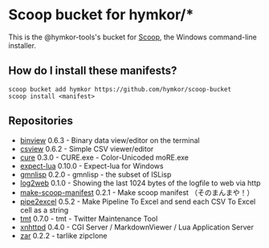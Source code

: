 Scoop bucket for hymkor/\*
==========================

<!-- Uncomment the following line after replacing placeholders -->
<!--[![Tests](https://github.com/hymkor/scoop-repos/actions/workflows/ci.yml/badge.svg)](https://github.com/hymkor/scoop-repos/actions/workflows/ci.yml) [![Excavator](https://github.com/hymkor/scoop-repos/actions/workflows/excavator.yml/badge.svg)](https://github.com/hymkor/scoop-repos/actions/workflows/excavator.yml)-->

This is the @hymkor-tools's bucket for [Scoop](https://scoop.sh), the Windows command-line installer.

How do I install these manifests?
---------------------------------

```
scoop bucket add hymkor https://github.com/hymkor/scoop-bucket
scoop install <manifest>
```

Repositories
------------

* [binview](https://github.com/hymkor/binview) 0.6.3 - Binary data view/editor on the terminal
* [csview](https://github.com/hymkor/csview) 0.6.2 - Simple CSV viewer/editor
* [cure](https://github.com/hymkor/cure) 0.3.0 - CURE.exe - Color-Unicoded moRE.exe
* [expect-lua](https://github.com/hymkor/expect) 0.10.0 - Expect-lua for Windows
* [gmnlisp](https://github.com/hymkor/gmnlisp) 0.2.0 - gmnlisp - the subset of ISLisp
* [log2web](https://github.com/hymkor/log2web) 0.1.0 - Showing the last 1024 bytes of the logfile to web via http
* [make-scoop-manifest](https://github.com/hymkor/make-scoop-manifest) 0.2.1 - Make scoop manifest （そのまんまや！）
* [pipe2excel](https://github.com/zetamatta/pipe2excel) 0.5.2 - Make Pipeline To Excel and send each CSV To Excel cell as a string
* [tmt](https://github.com/hymkor/tmt) 0.7.0 - tmt - Twitter Maintenance Tool
* [xnhttpd](https://github.com/zetamatta/xnhttpd) 0.4.0 - CGI Server / MarkdownViewer / Lua Application Server
* [zar](https://github.com/hymkor/zar) 0.2.2 - tarlike zipclone

